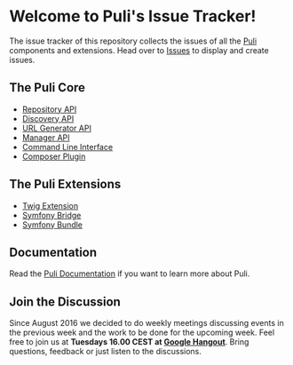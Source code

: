 Welcome to Puli's Issue Tracker!
================================

The issue tracker of this repository collects the issues of all the [Puli]
components and extensions. Head over to [Issues] to
display and create issues.

The Puli Core
-------------

* [Repository API]
* [Discovery API]
* [URL Generator API]
* [Manager API]
* [Command Line Interface]
* [Composer Plugin]

The Puli Extensions
-------------------

* [Twig Extension]
* [Symfony Bridge]
* [Symfony Bundle]

Documentation
-------------

Read the [Puli Documentation] if you want to learn more about Puli.

Join the Discussion
-------------------

Since August 2016 we decided to do weekly meetings discussing events in
the previous week and the work to be done for the upcoming week. Feel 
free to join us at **Tuesdays 16.00 CEST at [Google Hangout]**. Bring
questions, feedback or just listen to the discussions. 

[Puli]: http://puli.io
[Issues]: https://github.com/puli/issues/issues
[Puli Documentation]: http://docs.puli.io/en/latest/index.html
[Repository API]: https://github.com/puli/repository
[Discovery API]: https://github.com/puli/discovery
[URL Generator API]: https://github.com/puli/url-generator
[Manager API]: https://github.com/puli/manager
[Command Line Interface]: https://github.com/puli/cli
[Composer Plugin]: https://github.com/puli/composer-plugin
[Twig Extension]: https://github.com/puli/twig-extension
[Symfony Bridge]: https://github.com/puli/symfony-bridge
[Symfony Bundle]: https://github.com/puli/symfony-bundle
[Google Hangout]: https://hangouts.google.com/call/ynlequecnfcwzp7yatqpdh4skie
